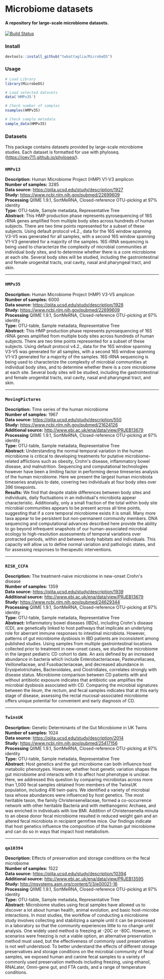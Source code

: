 # Microbiome datasets
#### A repository for large-scale microbiome datasets.
[![Build Status](https://travis-ci.org/twbattaglia/MicrobeDS.svg?branch=master)](https://travis-ci.org/twbattaglia/MicrobeDS)  
  

### Install
```R
devtools::install_github("twbattaglia/MicrobeDS")
```

### Usage
```R
# Load Library
library(MicrobeDS)

# Load selected datasets
data('HMPv35')

# Check number of samples
nsamples(HMPv35)

# Check sample metadata
sample_data(HMPv35)
```

### Datasets
This package contains datasets provided by large-scale microbiome studies. Each dataset is formatted for use with phyloseq. (https://joey711.github.io/phyloseq/).  

### `HMPv13`  
**Description:** Human Microbiome Project (HMP) V1-V3 amplicon      
**Number of samples:** 3285   
**Data source:** https://qiita.ucsd.edu/study/description/1927  
**Study:** https://www.ncbi.nlm.nih.gov/pubmed/22699609    
**Processing** QIIME 1.9.1, SortMeRNA, Closed-reference OTU-picking at 97% identity  
**Type:** OTU-table, Sample metadata, Representative Tree  
**Abstract:** This HMP production phase represents pyrosequencing of 16S rRNA genes amplified from multiple body sites across hundreds of human subjects. There are two time points represented for a subset of these subjects. Using default protocol v4.2., data for the 16S window spanning V3-V5 was generated for all samples, with a second 16S window spanning V1-V3 generated for a majority of the samples. 16S rRNA sequencing is being used to characterize the complexity of microbial communities at individual body sites, and to determine whether there is a core microbiome at each site. Several body sites will be studied, including the gastrointestinal and female urogenital tracts, oral cavity, nasal and pharyngeal tract, and skin.  

----

### `HMPv35`    
**Description:** Human Microbiome Project (HMP) V3-V5 amplicon  
**Number of samples:** 6000  
**Data source:** https://qiita.ucsd.edu/study/description/1928  
**Study:** https://www.ncbi.nlm.nih.gov/pubmed/22699609     
**Processing** QIIME 1.9.1, SortMeRNA, Closed-reference OTU-picking at 97% identity  
**Type:** OTU-table, Sample metadata, Representative Tree  
**Abstract:** This HMP production phase represents pyrosequencing of 16S rRNA genes amplified from multiple body sites across hundreds of human subjects. There are two time points represented for a subset of these subjects. Using default protocol v4.2., data for the 16S window spanning V3-V5 was generated for all samples, with a second 16S window spanning V1-V3 generated for a majority of the samples. 16S rRNA sequencing is being used to characterize the complexity of microbial communities at individual body sites, and to determine whether there is a core microbiome at each site. Several body sites will be studied, including the gastrointestinal and female urogenital tracts, oral cavity, nasal and pharyngeal tract, and skin.   

----

### `MovingPictures`  
**Description:** Time series of the human microbiome   
**Number of samples:** 1967  
**Data source:** https://qiita.ucsd.edu/study/description/550    
**Study:** https://www.ncbi.nlm.nih.gov/pubmed/21624126  
**Additional source:** http://www.ebi.ac.uk/ena/data/view/PRJEB13679  
**Processing** QIIME 1.9.1, SortMeRNA, Closed-reference OTU-picking at 97% identity   
**Type:** OTU-table, Sample metadata, Representative Tree  
**Abstract:** Understanding the normal temporal variation in the human microbiome is critical to developing treatments for putative microbiome-related afflictions such as obesity, Crohn's disease, inflammatory bowel disease, and malnutrition. Sequencing and computational technologies however have been a limiting factor in performing dense timeseries analysis of the human microbiome. Here we present the largest human microbiota timeseries analysis to date, covering two individuals at four body sites over 396 timepoints.  
**Results:** We find that despite stable differences between body sites and individuals, daily fluctuations in an individual's microbiota appear characteristic. Additionally, only a small fraction of the total within body site microbial communities appears to be present across all time points, suggesting that if a core temporal microbiome exists it is small. Many more taxa appear to be persistent but non-permanent community members. DNA sequencing and computational advances described here provide the ability to go beyond infrequent snapshots of our human-associated microbial ecology to high-resolution assessments of temporal variations over protracted periods, within and between body habitats and individuals. This capacity will allow us to define normal variation and pathologic states, and for assessing responses to therapeutic interventions.  
  
----

### `RISK_CCFA`  
**Description:** The treatment-naive microbiome in new-onset Crohn's disease   
**Number of samples:** 1359    
**Data source:** https://qiita.ucsd.edu/study/description/1939  
**Additional source:** http://www.ebi.ac.uk/ena/data/view/PRJEB13679  
**Study:** https://www.ncbi.nlm.nih.gov/pubmed/24629344      
**Processing** QIIME 1.9.1, SortMeRNA, Closed-reference OTU-picking at 97% identity   
**Type:** OTU-table, Sample metadata, Representative Tree  
**Abstract:** Inflammatory bowel diseases (IBDs), including Crohn's disease (CD), are genetically linked to host pathways that implicate an underlying role for aberrant immune responses to intestinal microbiota. However, patterns of gut microbiome dysbiosis in IBD patients are inconsistent among published studies. Using samples from multiple gastrointestinal locations collected prior to treatment in new-onset cases, we studied the microbiome in the largest pediatric CD cohort to date. An axis defined by an increased abundance in bacteria which include Enterobacteriaceae, Pasteurellacaea, Veillonellaceae, and Fusobacteriaceae, and decreased abundance in Erysipelotrichales, Bacteroidales, and Clostridiales, correlates strongly with disease status. Microbiome comparison between CD patients with and without antibiotic exposure indicates that antibiotic use amplifies the microbial dysbiosis associated with CD. Comparing the microbial signatures between the ileum, the rectum, and fecal samples indicates that at this early stage of disease, assessing the rectal mucosal-associated microbiome offers unique potential for convenient and early diagnosis of CD.  


----

### `TwinsUK`  
**Description:** Genetic Determinants of the Gut Microbiome in UK Twins    
**Number of samples:** 1024    
**Data source:** https://qiita.ucsd.edu/study/description/2014  
**Study:** https://www.ncbi.nlm.nih.gov/pubmed/25417156       
**Processing** QIIME 1.9.1, SortMeRNA, Closed-reference OTU-picking at 97% identity   
**Type:** OTU-table, Sample metadata, Representative Tree  
**Abstract:** Host genetics and the gut microbiome can both influence host metabolic phenotypes. However, whether host genetic variation shapes the gut microbiome and interacts with it to affect host phenotype is unclear. Here, we addressed this question by comparing microbiotas across more than 1,000 fecal samples obtained from members of the TwinsUK population, including 416 twin-pairs. We identified a variety of microbial taxa whose abundances were influenced by host genetics. The most heritable taxon, the family Christensenellaceae, formed a co-occurrence network with other heritable Bacteria and with methanogenic Archaea, and was enriched in individuals with low BMI. Addition of Christensenella minuta to an obese donor fecal microbiome resulted in reduced weight gain and an altered fecal microbiota in recipient germfree mice. Our findings indicate that host genetics influence the composition of the human gut microbiome and can do so in ways that impact host metabolism.  


----

### `qa10394`  
**Description:** Effects of preservation and storage conditions on the fecal microbiome   
**Number of samples:** 1522    
**Data source:** https://qiita.ucsd.edu/study/description/10394  
**Additional source:** http://www.ebi.ac.uk/ena/data/view/PRJEB13595    
**Study:** http://msystems.asm.org/content/1/3/e00021-16         
**Processing** QIIME 1.9.1, SortMeRNA, Closed-reference OTU-picking at 97% identity   
**Type:** OTU-table, Sample metadata, Representative Tree  
**Abstract:** Microbiome studies using fecal samples have allowed us to discover a lot about human health, animal evolution, and basic host-microbe interactions. In most studies, the workflow of conducting a microbiome study involves collecting and stabilizing a sample until it can be processed in a laboratory so that the community experiences little to no change until analysis. One widely used method is freezing at -20C or -80C. However, in scenarios were freezing is not a viable option, an alternative preservation method must used, but the effectiveness of commonly used preservatives is not well understood. To better understand the effects of different storage preservatives and storage conditions on the microbial community of fecal samples, we exposed human and canine fecal samples to a variety of commonly used preservation methods including freezing, using ethanol, RNALater, Omni-gene gut, and FTA cards, and a range of temperature conditions.  

